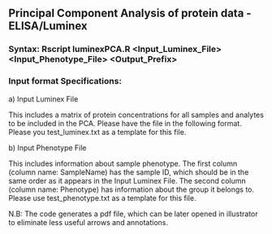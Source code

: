 ## Principal Component Analysis of protein data - ELISA/Luminex

### Syntax: Rscript luminexPCA.R <Input_Luminex_File> <Input_Phenotype_File> <Output_Prefix>

### Input format Specifications:

a) Input Luminex File

This includes a matrix of protein concentrations for all samples and analytes to be included in the PCA. Please have the file in the following format. Please you test_luminex.txt as a template for this file.

b) Input Phenotype File

This includes information about sample phenotype. The first column (column name: SampleName) has the sample ID, which should be in the same order as it appears in the Input Luminex File. The second column (column name: Phenotype) has information about the group it belongs to. Please use test_phenotype.txt as a template for this file.



N.B: The code generates a pdf file, which can be later opened in illustrator to eliminate less useful arrows and annotations.


